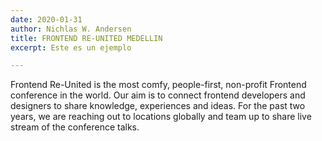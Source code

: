 ```yaml
---
date: 2020-01-31
author: Nichlas W. Andersen
title: FRONTEND RE-UNITED MEDELLIN
excerpt: Este es un ejemplo

---
```

Frontend Re-United is the most comfy, people-first, non-profit Frontend conference in the world. Our aim is to connect frontend developers and designers to share knowledge, experiences and ideas. For the past two years, we are reaching out to locations globally and team up to share live stream of the conference talks.